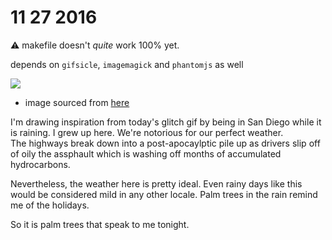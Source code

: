 # 11 27 2016

:warning: makefile doesn't _quite_ work 100% yet. 

depends on `gifsicle`, `imagemagick` and `phantomjs` as well

![](http://99percentinvisible.org/app/uploads/2015/03/photo-1421284621639-884f4129b61d.jpeg)

- image sourced from [here](http://99percentinvisible.org/app/uploads/2015/03/photo-1421284621639-884f4129b61d.jpeg)

I'm drawing inspiration from today's glitch gif by being in San Diego while 
it is raining.  I grew up here.  We're notorious for our perfect weather.  
The highways break down into a post-apocaylptic pile up as drivers slip off
of oily the assphault which is washing off months of accumulated hydrocarbons.

Nevertheless, the weather here is pretty ideal.  Even rainy days like this would be considered 
mild in any other locale.  Palm trees in the rain remind me of the holidays.

So it is palm trees that speak to me tonight.
